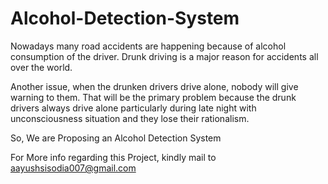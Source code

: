 # Alcohol-Detection-System
Nowadays many road accidents are happening because of alcohol consumption of the driver. Drunk driving is a major reason for accidents all over the world.

Another issue, when the drunken drivers drive alone, nobody will give warning to them. That will be the primary problem because the drunk drivers always drive alone particularly during late night with unconsciousness situation and they lose their rationalism.

So, We are Proposing an Alcohol Detection System

For More info regarding this Project, kindly mail to aayushsisodia007@gmail.com
